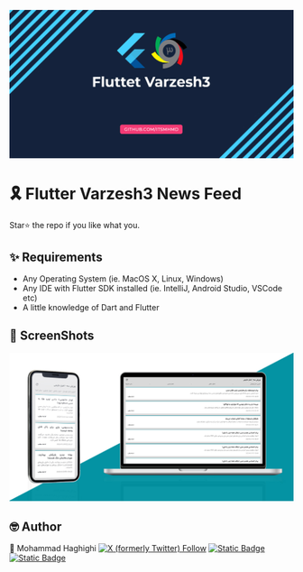 ![banner](assets/images/banner.jpg)
# 🎗️ Flutter Varzesh3 News Feed

Star⭐ the repo if you like what you.

## ✨ Requirements
* Any Operating System (ie. MacOS X, Linux, Windows)
* Any IDE with Flutter SDK installed (ie. IntelliJ, Android Studio, VSCode etc)
* A little knowledge of Dart and Flutter


## 📸 ScreenShots
![presentation](assets/images/present.jpg)

## 🤓 Author
🌴 Mohammad Haghighi [![X (formerly Twitter) Follow](https://img.shields.io/twitter/follow/it3mhmd?label=it3mhmd)](https://twitter.com/it3mhmd)
[![Static Badge](https://img.shields.io/badge/%20%40mhmd.haghighi-d62976?logo=Instagram&logoColor=white)](https://instagram.com/mhmd.haghighi)
[![Static Badge](https://img.shields.io/badge/%20%40itsmhmd-0088cc?logo=Telegram&logoColor=white)](https://t.me/itsmhmd)
